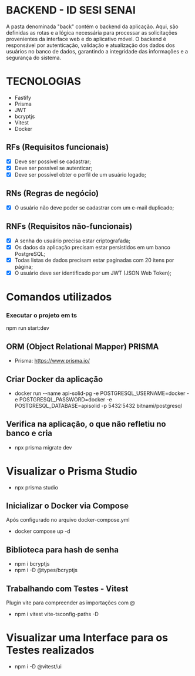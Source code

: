 
# BACKEND - ID SESI SENAI
A pasta denominada "back" contém o backend da aplicação. Aqui, são definidas as rotas e a lógica necessária para processar as solicitações provenientes da interface web e do aplicativo móvel. O backend é responsável por autenticação, validação e atualização dos dados dos usuários no banco de dados, garantindo a integridade das informações e a segurança do sistema.


# TECNOLOGIAS
- Fastify
- Prisma
- JWT
- bcryptjs
- Vitest
- Docker


## RFs (Requisitos funcionais)
- [x] Deve ser possível se cadastrar;
- [x] Deve ser possível se autenticar;
- [x] Deve ser possível obter o perfil de um usuário logado;

## RNs (Regras de negócio)
- [x] O usuário não deve poder se cadastrar com um e-mail duplicado;

## RNFs (Requisitos não-funcionais)
- [x] A senha do usuário precisa estar criptografada;
- [x] Os dados da aplicação precisam estar persistidos em um banco PostgreSQL;
- [x] Todas listas de dados precisam estar paginadas com 20 itens por página;
- [x] O usuário deve ser identificado por um JWT (JSON Web Token);

# Comandos utilizados
### Executar o projeto em ts
npm run start:dev

## ORM (Object Relational Mapper) PRISMA
- Prisma: https://www.prisma.io/

## Criar Docker da aplicação
- docker run --name api-solid-pg -e POSTGRESQL_USERNAME=docker -e POSTGRESQL_PASSWORD=docker -e POSTGRESQL_DATABASE=apisolid -p 5432:5432 bitnami/postgresql

## Verifica na aplicação, o que não refletiu no banco e cria
- npx prisma migrate dev

# Visualizar o Prisma Studio
- npx prisma studio

## Inicializar o Docker via Compose 
Após configurado no arquivo docker-compose.yml
- docker compose up -d

## Biblioteca para hash de senha 
- npm i bcryptjs 
- npm i -D @types/bcryptjs

## Trabalhando com Testes - Vitest 
Plugin vite para compreender as importações com @
- npm i vitest vite-tsconfig-paths -D

# Visualizar uma Interface para os Testes realizados
- npm i -D @vitest/ui

